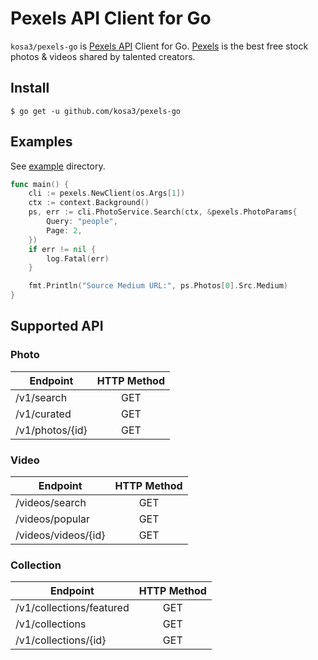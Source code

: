 # Pexels API Client for Go

`kosa3/pexels-go` is [Pexels API](https://www.pexels.com/api/documentation/) Client for Go.
[Pexels](https://www.pexels.com/) is the best free stock photos & videos shared by talented creators.


## Install

```
$ go get -u github.com/kosa3/pexels-go
```

## Examples

See [example](_example) directory.

```go
func main() {
	cli := pexels.NewClient(os.Args[1])
	ctx := context.Background()
	ps, err := cli.PhotoService.Search(ctx, &pexels.PhotoParams{
		Query: "people",
		Page: 2,
	})
	if err != nil {
		log.Fatal(err)
	}

	fmt.Println("Source Medium URL:", ps.Photos[0].Src.Medium)
}
```

## Supported API

### Photo

|                 Endpoint                | HTTP Method |
|-----------------------------------------|:-----------:|
|/v1/search                              | GET         |
|/v1/curated                             | GET         |
|/v1/photos/{id}                         | GET         |



### Video

|                 Endpoint                | HTTP Method |
|-----------------------------------------|:-----------:|
|/videos/search                              | GET         |
|/videos/popular                             | GET         |
|/videos/videos/{id}                         | GET         |

### Collection

|                 Endpoint                | HTTP Method |
|-----------------------------------------|:-----------:|
|/v1/collections/featured                  | GET         |
|/v1/collections                           | GET         |
|/v1/collections/{id}                      | GET         |